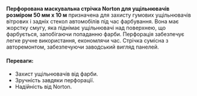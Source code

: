 **Перфорована маскувальна стрічка Norton для ущільнювачів розміром 50 мм х 10 м** призначена для захисту гумових ущільнювачів вітрових і задніх стекол автомобілів під час фарбування. Вона має жорстку смугу, яка піднімає ущільнювачі над поверхнею, що фарбується, запобігаючи попаданню фарби. Перфорація забезпечує легке ручне використання, економлячи час. Стрічка сумісна з авторемонтом, забезпечуючи заводський вигляд панелей.

#### Переваги:

- Захист ущільнювачів від фарби.
- Зручність завдяки перфорації.
- Надійність від Norton.
